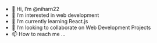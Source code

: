 - 👋 Hi, I’m @niharn22
- 👀 I’m interested in web development
- 🌱 I’m currently learning React.js
- 💞️ I’m looking to collaborate on Web Development Projects
- 📫 How to reach me ...

<!---
niharn22/niharn22 is a ✨ special ✨ repository because its `README.md` (this file) appears on your GitHub profile.
You can click the Preview link to take a look at your changes.
--->

